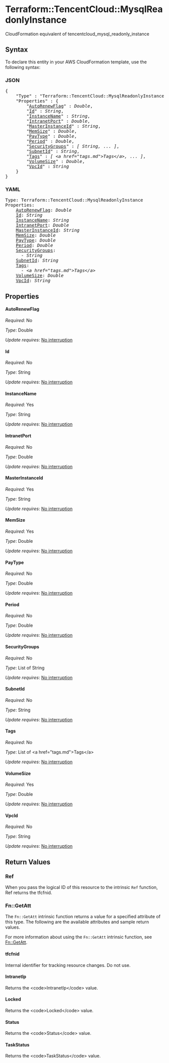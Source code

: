 # Terraform::TencentCloud::MysqlReadonlyInstance

CloudFormation equivalent of tencentcloud_mysql_readonly_instance

## Syntax

To declare this entity in your AWS CloudFormation template, use the following syntax:

### JSON

<pre>
{
    "Type" : "Terraform::TencentCloud::MysqlReadonlyInstance",
    "Properties" : {
        "<a href="#autorenewflag" title="AutoRenewFlag">AutoRenewFlag</a>" : <i>Double</i>,
        "<a href="#id" title="Id">Id</a>" : <i>String</i>,
        "<a href="#instancename" title="InstanceName">InstanceName</a>" : <i>String</i>,
        "<a href="#intranetport" title="IntranetPort">IntranetPort</a>" : <i>Double</i>,
        "<a href="#masterinstanceid" title="MasterInstanceId">MasterInstanceId</a>" : <i>String</i>,
        "<a href="#memsize" title="MemSize">MemSize</a>" : <i>Double</i>,
        "<a href="#paytype" title="PayType">PayType</a>" : <i>Double</i>,
        "<a href="#period" title="Period">Period</a>" : <i>Double</i>,
        "<a href="#securitygroups" title="SecurityGroups">SecurityGroups</a>" : <i>[ String, ... ]</i>,
        "<a href="#subnetid" title="SubnetId">SubnetId</a>" : <i>String</i>,
        "<a href="#tags" title="Tags">Tags</a>" : <i>[ &lt;a href=&#34;tags.md&#34;&gt;Tags&lt;/a&gt;, ... ]</i>,
        "<a href="#volumesize" title="VolumeSize">VolumeSize</a>" : <i>Double</i>,
        "<a href="#vpcid" title="VpcId">VpcId</a>" : <i>String</i>
    }
}
</pre>

### YAML

<pre>
Type: Terraform::TencentCloud::MysqlReadonlyInstance
Properties:
    <a href="#autorenewflag" title="AutoRenewFlag">AutoRenewFlag</a>: <i>Double</i>
    <a href="#id" title="Id">Id</a>: <i>String</i>
    <a href="#instancename" title="InstanceName">InstanceName</a>: <i>String</i>
    <a href="#intranetport" title="IntranetPort">IntranetPort</a>: <i>Double</i>
    <a href="#masterinstanceid" title="MasterInstanceId">MasterInstanceId</a>: <i>String</i>
    <a href="#memsize" title="MemSize">MemSize</a>: <i>Double</i>
    <a href="#paytype" title="PayType">PayType</a>: <i>Double</i>
    <a href="#period" title="Period">Period</a>: <i>Double</i>
    <a href="#securitygroups" title="SecurityGroups">SecurityGroups</a>: <i>
      - String</i>
    <a href="#subnetid" title="SubnetId">SubnetId</a>: <i>String</i>
    <a href="#tags" title="Tags">Tags</a>: <i>
      - &lt;a href=&#34;tags.md&#34;&gt;Tags&lt;/a&gt;</i>
    <a href="#volumesize" title="VolumeSize">VolumeSize</a>: <i>Double</i>
    <a href="#vpcid" title="VpcId">VpcId</a>: <i>String</i>
</pre>

## Properties

#### AutoRenewFlag

_Required_: No

_Type_: Double

_Update requires_: [No interruption](https://docs.aws.amazon.com/AWSCloudFormation/latest/UserGuide/using-cfn-updating-stacks-update-behaviors.html#update-no-interrupt)

#### Id

_Required_: No

_Type_: String

_Update requires_: [No interruption](https://docs.aws.amazon.com/AWSCloudFormation/latest/UserGuide/using-cfn-updating-stacks-update-behaviors.html#update-no-interrupt)

#### InstanceName

_Required_: Yes

_Type_: String

_Update requires_: [No interruption](https://docs.aws.amazon.com/AWSCloudFormation/latest/UserGuide/using-cfn-updating-stacks-update-behaviors.html#update-no-interrupt)

#### IntranetPort

_Required_: No

_Type_: Double

_Update requires_: [No interruption](https://docs.aws.amazon.com/AWSCloudFormation/latest/UserGuide/using-cfn-updating-stacks-update-behaviors.html#update-no-interrupt)

#### MasterInstanceId

_Required_: Yes

_Type_: String

_Update requires_: [No interruption](https://docs.aws.amazon.com/AWSCloudFormation/latest/UserGuide/using-cfn-updating-stacks-update-behaviors.html#update-no-interrupt)

#### MemSize

_Required_: Yes

_Type_: Double

_Update requires_: [No interruption](https://docs.aws.amazon.com/AWSCloudFormation/latest/UserGuide/using-cfn-updating-stacks-update-behaviors.html#update-no-interrupt)

#### PayType

_Required_: No

_Type_: Double

_Update requires_: [No interruption](https://docs.aws.amazon.com/AWSCloudFormation/latest/UserGuide/using-cfn-updating-stacks-update-behaviors.html#update-no-interrupt)

#### Period

_Required_: No

_Type_: Double

_Update requires_: [No interruption](https://docs.aws.amazon.com/AWSCloudFormation/latest/UserGuide/using-cfn-updating-stacks-update-behaviors.html#update-no-interrupt)

#### SecurityGroups

_Required_: No

_Type_: List of String

_Update requires_: [No interruption](https://docs.aws.amazon.com/AWSCloudFormation/latest/UserGuide/using-cfn-updating-stacks-update-behaviors.html#update-no-interrupt)

#### SubnetId

_Required_: No

_Type_: String

_Update requires_: [No interruption](https://docs.aws.amazon.com/AWSCloudFormation/latest/UserGuide/using-cfn-updating-stacks-update-behaviors.html#update-no-interrupt)

#### Tags

_Required_: No

_Type_: List of &lt;a href=&#34;tags.md&#34;&gt;Tags&lt;/a&gt;

_Update requires_: [No interruption](https://docs.aws.amazon.com/AWSCloudFormation/latest/UserGuide/using-cfn-updating-stacks-update-behaviors.html#update-no-interrupt)

#### VolumeSize

_Required_: Yes

_Type_: Double

_Update requires_: [No interruption](https://docs.aws.amazon.com/AWSCloudFormation/latest/UserGuide/using-cfn-updating-stacks-update-behaviors.html#update-no-interrupt)

#### VpcId

_Required_: No

_Type_: String

_Update requires_: [No interruption](https://docs.aws.amazon.com/AWSCloudFormation/latest/UserGuide/using-cfn-updating-stacks-update-behaviors.html#update-no-interrupt)

## Return Values

### Ref

When you pass the logical ID of this resource to the intrinsic `Ref` function, Ref returns the tfcfnid.

### Fn::GetAtt

The `Fn::GetAtt` intrinsic function returns a value for a specified attribute of this type. The following are the available attributes and sample return values.

For more information about using the `Fn::GetAtt` intrinsic function, see [Fn::GetAtt](https://docs.aws.amazon.com/AWSCloudFormation/latest/UserGuide/intrinsic-function-reference-getatt.html).

#### tfcfnid

Internal identifier for tracking resource changes. Do not use.

#### IntranetIp

Returns the &lt;code&gt;IntranetIp&lt;/code&gt; value.

#### Locked

Returns the &lt;code&gt;Locked&lt;/code&gt; value.

#### Status

Returns the &lt;code&gt;Status&lt;/code&gt; value.

#### TaskStatus

Returns the &lt;code&gt;TaskStatus&lt;/code&gt; value.

